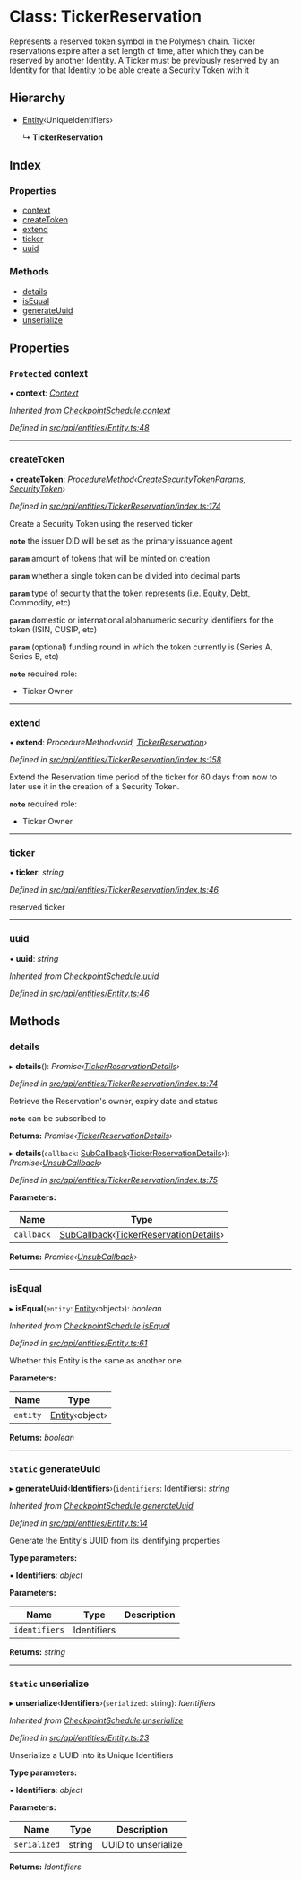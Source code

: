 # Class: TickerReservation

Represents a reserved token symbol in the Polymesh chain. Ticker reservations expire
  after a set length of time, after which they can be reserved by another Identity.
  A Ticker must be previously reserved by an Identity for that Identity to be able create a Security Token with it

## Hierarchy

* [Entity](entity.md)‹UniqueIdentifiers›

  ↳ **TickerReservation**

## Index

### Properties

* [context](tickerreservation.md#protected-context)
* [createToken](tickerreservation.md#createtoken)
* [extend](tickerreservation.md#extend)
* [ticker](tickerreservation.md#ticker)
* [uuid](tickerreservation.md#uuid)

### Methods

* [details](tickerreservation.md#details)
* [isEqual](tickerreservation.md#isequal)
* [generateUuid](tickerreservation.md#static-generateuuid)
* [unserialize](tickerreservation.md#static-unserialize)

## Properties

### `Protected` context

• **context**: *[Context](context.md)*

*Inherited from [CheckpointSchedule](checkpointschedule.md).[context](checkpointschedule.md#protected-context)*

*Defined in [src/api/entities/Entity.ts:48](https://github.com/PolymathNetwork/polymesh-sdk/blob/524b0225/src/api/entities/Entity.ts#L48)*

___

###  createToken

• **createToken**: *ProcedureMethod‹[CreateSecurityTokenParams](../interfaces/createsecuritytokenparams.md), [SecurityToken](securitytoken.md)›*

*Defined in [src/api/entities/TickerReservation/index.ts:174](https://github.com/PolymathNetwork/polymesh-sdk/blob/524b0225/src/api/entities/TickerReservation/index.ts#L174)*

Create a Security Token using the reserved ticker

**`note`** the issuer DID will be set as the primary issuance agent

**`param`** amount of tokens that will be minted on creation

**`param`** whether a single token can be divided into decimal parts

**`param`** type of security that the token represents (i.e. Equity, Debt, Commodity, etc)

**`param`** domestic or international alphanumeric security identifiers for the token (ISIN, CUSIP, etc)

**`param`** (optional) funding round in which the token currently is (Series A, Series B, etc)

**`note`** required role:
  - Ticker Owner

___

###  extend

• **extend**: *ProcedureMethod‹void, [TickerReservation](tickerreservation.md)›*

*Defined in [src/api/entities/TickerReservation/index.ts:158](https://github.com/PolymathNetwork/polymesh-sdk/blob/524b0225/src/api/entities/TickerReservation/index.ts#L158)*

Extend the Reservation time period of the ticker for 60 days from now
to later use it in the creation of a Security Token.

**`note`** required role:
  - Ticker Owner

___

###  ticker

• **ticker**: *string*

*Defined in [src/api/entities/TickerReservation/index.ts:46](https://github.com/PolymathNetwork/polymesh-sdk/blob/524b0225/src/api/entities/TickerReservation/index.ts#L46)*

reserved ticker

___

###  uuid

• **uuid**: *string*

*Inherited from [CheckpointSchedule](checkpointschedule.md).[uuid](checkpointschedule.md#uuid)*

*Defined in [src/api/entities/Entity.ts:46](https://github.com/PolymathNetwork/polymesh-sdk/blob/524b0225/src/api/entities/Entity.ts#L46)*

## Methods

###  details

▸ **details**(): *Promise‹[TickerReservationDetails](../interfaces/tickerreservationdetails.md)›*

*Defined in [src/api/entities/TickerReservation/index.ts:74](https://github.com/PolymathNetwork/polymesh-sdk/blob/524b0225/src/api/entities/TickerReservation/index.ts#L74)*

Retrieve the Reservation's owner, expiry date and status

**`note`** can be subscribed to

**Returns:** *Promise‹[TickerReservationDetails](../interfaces/tickerreservationdetails.md)›*

▸ **details**(`callback`: [SubCallback](../globals.md#subcallback)‹[TickerReservationDetails](../interfaces/tickerreservationdetails.md)›): *Promise‹[UnsubCallback](../globals.md#unsubcallback)›*

*Defined in [src/api/entities/TickerReservation/index.ts:75](https://github.com/PolymathNetwork/polymesh-sdk/blob/524b0225/src/api/entities/TickerReservation/index.ts#L75)*

**Parameters:**

Name | Type |
------ | ------ |
`callback` | [SubCallback](../globals.md#subcallback)‹[TickerReservationDetails](../interfaces/tickerreservationdetails.md)› |

**Returns:** *Promise‹[UnsubCallback](../globals.md#unsubcallback)›*

___

###  isEqual

▸ **isEqual**(`entity`: [Entity](entity.md)‹object›): *boolean*

*Inherited from [CheckpointSchedule](checkpointschedule.md).[isEqual](checkpointschedule.md#isequal)*

*Defined in [src/api/entities/Entity.ts:61](https://github.com/PolymathNetwork/polymesh-sdk/blob/524b0225/src/api/entities/Entity.ts#L61)*

Whether this Entity is the same as another one

**Parameters:**

Name | Type |
------ | ------ |
`entity` | [Entity](entity.md)‹object› |

**Returns:** *boolean*

___

### `Static` generateUuid

▸ **generateUuid**‹**Identifiers**›(`identifiers`: Identifiers): *string*

*Inherited from [CheckpointSchedule](checkpointschedule.md).[generateUuid](checkpointschedule.md#static-generateuuid)*

*Defined in [src/api/entities/Entity.ts:14](https://github.com/PolymathNetwork/polymesh-sdk/blob/524b0225/src/api/entities/Entity.ts#L14)*

Generate the Entity's UUID from its identifying properties

**Type parameters:**

▪ **Identifiers**: *object*

**Parameters:**

Name | Type | Description |
------ | ------ | ------ |
`identifiers` | Identifiers |   |

**Returns:** *string*

___

### `Static` unserialize

▸ **unserialize**‹**Identifiers**›(`serialized`: string): *Identifiers*

*Inherited from [CheckpointSchedule](checkpointschedule.md).[unserialize](checkpointschedule.md#static-unserialize)*

*Defined in [src/api/entities/Entity.ts:23](https://github.com/PolymathNetwork/polymesh-sdk/blob/524b0225/src/api/entities/Entity.ts#L23)*

Unserialize a UUID into its Unique Identifiers

**Type parameters:**

▪ **Identifiers**: *object*

**Parameters:**

Name | Type | Description |
------ | ------ | ------ |
`serialized` | string | UUID to unserialize  |

**Returns:** *Identifiers*
